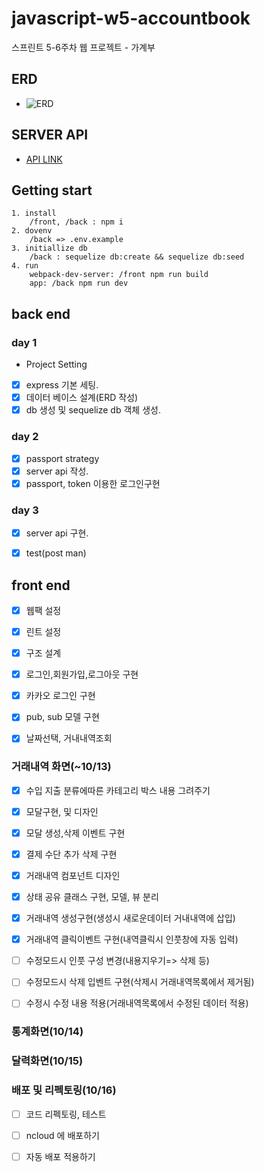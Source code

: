 # javascript-w5-accountbook
스프린트 5-6주차 웹 프로젝트 - 가계부


## ERD

- ![ERD](https://user-images.githubusercontent.com/49400477/95411156-b26e1000-0960-11eb-89cd-b507320a528e.PNG) 

## SERVER API

- [API LINK](https://docs.google.com/spreadsheets/d/1zChKgQXQk_B6gwmwXotwr46t_PzTYat0vUd1y8RDF0E/edit#gid=0)

## Getting start
    1. install
        /front, /back : npm i
    2. dovenv
        /back => .env.example
    3. initiallize db
        /back : sequelize db:create && sequelize db:seed
    4. run
        webpack-dev-server: /front npm run build
        app: /back npm run dev
        
## back end

### day 1

- Project Setting
- [x] express 기본 세팅.
- [x] 데이터 베이스  설계(ERD 작성)
- [x] db 생성 및 sequelize db 객체 생성.

### day 2 

- [x] passport strategy
- [x] server api 작성.
- [x] passport, token 이용한 로그인구현

### day 3

- [x] server api 구현.
- [x] test(post man) 


## front end

- [x] 웹팩 설정
- [x] 린트 설정
- [x] 구조 설계
- [x] 로그인,회원가입,로그아웃 구현 
- [x] 카카오 로그인 구현
- [x] pub, sub 모델 구현
- [x] 날짜선택, 거내내역조회 



### 거래내역 화면(~10/13)

- [x] 수입 지출 분류에따른 카테고리 박스 내용 그려주기
- [x] 모달구현, 및 디자인
- [x] 모달 생성,삭제 이벤트 구현 
- [x] 결제 수단 추가 삭제 구현
- [x] 거래내역 컴포넌트 디자인
- [x] 상태 공유 클래스 구현, 모델, 뷰 분리
- [x] 거래내역 생성구현(생성시 새로운데이터 거내내역에 삽입)


- [x] 거래내역 클릭이벤트 구현(내역클릭시 인풋창에 자동 입력)
- [ ] 수정모드시 인풋 구성 변경(내용지우기=> 삭제 등)
- [ ] 수정모드시 삭제 입벤트 구현(삭제시 거래내역목록에서 제거됨)
- [ ] 수정시 수정 내용 적용(거래내역목록에서 수정된 데이터 적용)


### 통계화면(10/14)


### 달력화면(10/15)


### 배포 및 리펙토링(10/16)

- [ ] 코드 리펙토링, 테스트 
- [ ] ncloud 에 배포하기
- [ ] 자동 배포 적용하기








 